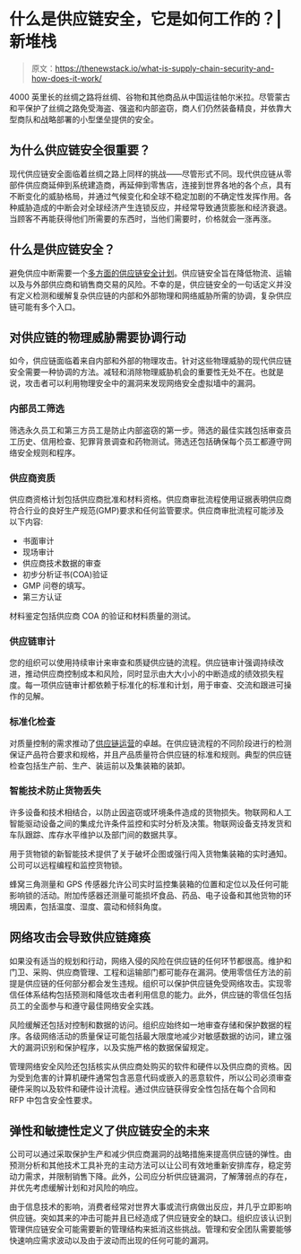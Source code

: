 # 什么是供应链安全，它是如何工作的？|新堆栈

> 原文：<https://thenewstack.io/what-is-supply-chain-security-and-how-does-it-work/>

4000 英里长的丝绸之路将丝绸、谷物和其他商品从中国运往帕尔米拉。尽管蒙古和平保护了丝绸之路免受海盗、强盗和内部盗窃，商人们仍然装备精良，并依靠大型商队和战略部署的小型堡垒提供的安全。

## 为什么供应链安全很重要？

现代供应链安全面临着丝绸之路上同样的挑战——尽管形式不同。现代供应链从零部件供应商延伸到系统建造商，再延伸到零售店，连接到世界各地的各个点，具有不断变化的威胁格局，并通过气候变化和全球不稳定加剧的不确定性发挥作用。各种威胁造成的中断会对全球经济产生连锁反应，并经常导致通货膨胀和经济衰退。当顾客不再能获得他们所需要的东西时，当他们需要时，价格就会一涨再涨。

## 什么是供应链安全？

避免供应中断需要一个[多方面的供应链安全计划](https://thenewstack.io/software-supply-chain-security-tearing-down-the-silos/)。供应链安全旨在降低物流、运输以及与外部供应商和销售商交易的风险。不幸的是，供应链安全的一句话定义并没有定义检测和缓解复杂供应链的内部和外部物理和网络威胁所需的协调，复杂供应链可能有多个入口。

## 对供应链的物理威胁需要协调行动

如今，供应链面临着来自内部和外部的物理攻击。针对这些物理威胁的现代供应链安全需要一种协调的方法。减轻和消除物理威胁机会的重要性无处不在。也就是说，攻击者可以利用物理安全中的漏洞来发现网络安全虚拟墙中的漏洞。

### 内部员工筛选

筛选永久员工和第三方员工是防止内部盗窃的第一步。筛选的最佳实践包括审查员工历史、信用检查、犯罪背景调查和药物测试。筛选还包括确保每个员工都遵守网络安全规则和程序。

### 供应商资质

供应商资格计划包括供应商批准和材料资格。供应商审批流程使用证据表明供应商符合行业的良好生产规范(GMP)要求和任何监管要求。供应商审批流程可能涉及以下内容:

*   书面审计
*   现场审计
*   供应商技术数据的审查
*   初步分析证书(COA)验证
*   GMP 问卷的填写。
*   第三方认证

材料鉴定包括供应商 COA 的验证和材料质量的测试。

### 供应链审计

您的组织可以使用持续审计来审查和质疑供应链的流程。供应链审计强调持续改进，推动供应商控制成本和风险，同时显示由大大小小的中断造成的绩效损失程度。每一项供应链审计都依赖于标准化的标准和计划，用于审查、交流和跟进可操作的见解。

### 标准化检查

对质量控制的需求推动了[供应链运营](https://thenewstack.io/the-3-ss-of-software-supply-chain-security-sboms-signing-slimming/)的卓越。在供应链流程的不同阶段进行的检测保证产品符合要求和规格，并且产品质量符合供应链的标准和规则。典型的供应链检查包括生产前、生产、装运前以及集装箱的装卸。

### 智能技术防止货物丢失

许多设备和技术相结合，以防止因盗窃或环境条件造成的货物损失。物联网和人工智能驱动设备之间的集成允许条件监控和实时分析及决策。物联网设备支持发货和车队跟踪、库存水平维护以及部门间的数据共享。

用于货物锁的新智能技术提供了关于破坏企图或强行闯入货物集装箱的实时通知。公司可以远程编程和监控货物锁。

蜂窝三角测量和 GPS 传感器允许公司实时监控集装箱的位置和定位以及任何可能影响锁的活动。附加传感器还测量可能损坏食品、药品、电子设备和其他货物的环境因素，包括温度、湿度、震动和倾斜角度。

## 网络攻击会导致供应链瘫痪

如果没有适当的规划和行动，网络入侵的风险在供应链的任何环节都很高。维护和门卫、采购、供应商管理、工程和运输部门都可能存在漏洞。使用零信任方法的前提是供应链的任何部分都会发生违规。组织可以保护供应链免受网络攻击。实现零信任体系结构包括预测和降低攻击者利用信息的能力。此外，供应链的零信任包括员工的全面参与和遵守最佳网络安全实践。

风险缓解还包括对控制和数据的访问。组织应始终如一地审查存储和保护数据的程序。各级网络活动的质量保证可能包括最大限度地减少对敏感数据的访问，建立强大的漏洞识别和保护程序，以及实施严格的数据保留规定。

管理网络安全风险还包括核实从供应商处购买的软件和硬件以及供应商的资格。因为受到危害的计算机硬件通常包含恶意代码或嵌入的恶意软件，所以公司必须审查硬件采购以及软件和硬件设计流程。通过供应链获得安全性包括在每个合同和 RFP 中包含安全性要求。

## 弹性和敏捷性定义了供应链安全的未来

公司可以通过采取保护生产和减少供应商漏洞的战略措施来提高供应链的弹性。由预测分析和其他技术工具补充的主动方法可以让公司有效地重新安排库存，稳定劳动力需求，并限制销售下降。此外，公司应分析供应链漏洞，了解薄弱点的存在，并优先考虑缓解计划和对风险的响应。

由于信息技术的影响，消费者经常对世界大事或流行病做出反应，并几乎立即影响供应链。突如其来的冲击可能并且已经造成了供应链安全的缺口。组织应该认识到管理供应链安全可能需要新的管理结构来抵消这些挑战。管理和安全团队需要能够快速响应需求波动以及由于波动而出现的任何可能的漏洞。

<svg xmlns:xlink="http://www.w3.org/1999/xlink" viewBox="0 0 68 31" version="1.1"><title>Group</title> <desc>Created with Sketch.</desc></svg>
